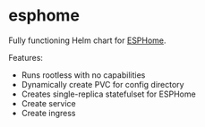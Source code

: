 # esphome
Fully functioning Helm chart for [ESPHome](https://esphome.io/index.html).

Features:
- Runs rootless with no capabilities
- Dynamically create PVC for config directory
- Creates single-replica statefulset for ESPHome
- Create service
- Create ingress
